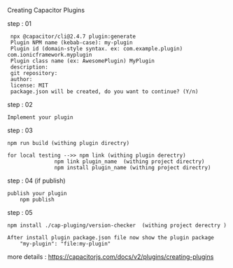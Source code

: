 Creating Capacitor Plugins

step : 01  

	 npx @capacitor/cli@2.4.7 plugin:generate
	 Plugin NPM name (kebab-case): my-plugin
	 Plugin id (domain-style syntax. ex: com.example.plugin) com.ionicframework.myplugin
	 Plugin class name (ex: AwesomePlugin) MyPlugin
	 description:
	 git repository:
	 author:	
	 license: MIT
	 package.json will be created, do you want to continue? (Y/n)

step : 02 

	Implement your plugin

step : 03

	npm run build (withing plugin directry)
	
	for local testing -->> npm link (withing plugin derectry)
			       npm link plugin_name  (withing project directry)
			       npm install plugin_name (withing project directry)
step : 04  (if publish)

	publish your plugin
		npm publish

step : 05

	npm install ./cap-pluging/version-checker  (withing project derectry )

	After install plugin package.json file now show the plugin package
		"my-plugin": "file:my-plugin"


more details :  https://capacitorjs.com/docs/v2/plugins/creating-plugins
		
	
	
